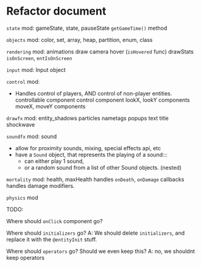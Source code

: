 

# Refactor document

`state` mod:
gameState, state, pauseState
`getGameTime()` method



`objects` mod:
color, set, array, heap, partition, enum, class




`rendering` mod:
animations
draw
camera
hover (`isHovered` func)
drawStats
`isOnScreen`, `entIsOnScreen`




`input` mod:
Input object



`control` mod:
- Handles control of players, AND control of non-player entities.
controllable component
control component
lookX, lookY components
moveX, moveY components



`drawfx` mod:
entity_shadows
particles
nametags
popups
text
title
shockwave


`soundfx` mod:
sound
- allow for proximity sounds, mixing, special effects api, etc
- have a `Sound` object, that represents the playing of a sound:::
    - can either play 1 sound,
    - or a random sound from a list of other Sound objects.  (nested)



`mortality` mod:
health, maxHealth
handles `onDeath`, `onDamage` callbacks
handles damage modifiers.



`physics` mod





TODO:

Where should `onClick` component go?



Where should `initializers` go?
A: We should delete `initializers`, and replace it with 
the `@entityInit` stuff.


Where should `operators` go? Should we even keep this?
A: no, we shouldnt keep operators

